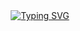 <div style="text-align:center;">
  <a href="https://git.io/typing-svg">
    <img src="https://readme-typing-svg.demolab.com?font=Fira+Code&pause=1000&color=2F81F7&multiline=true&width=435&lines=Hello+there%2C+I+am+Caroline%F0%9F%91%8B" alt="Typing SVG" />
  </a>
</div>


